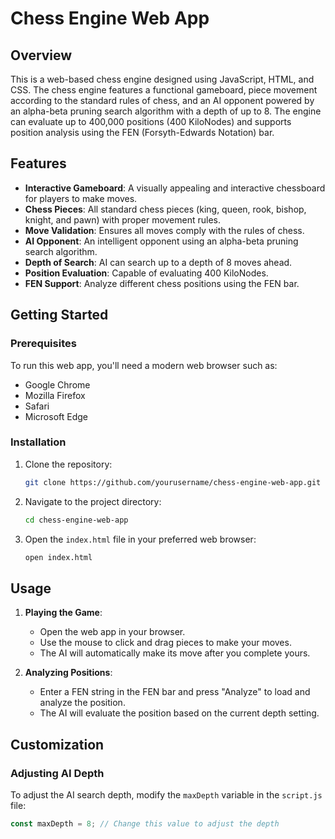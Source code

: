 # Chess Engine Web App

## Overview

This is a web-based chess engine designed using JavaScript, HTML, and CSS. The chess engine features a functional gameboard, piece movement according to the standard rules of chess, and an AI opponent powered by an alpha-beta pruning search algorithm with a depth of up to 8. The engine can evaluate up to 400,000 positions (400 KiloNodes) and supports position analysis using the FEN (Forsyth-Edwards Notation) bar.

## Features

- **Interactive Gameboard**: A visually appealing and interactive chessboard for players to make moves.
- **Chess Pieces**: All standard chess pieces (king, queen, rook, bishop, knight, and pawn) with proper movement rules.
- **Move Validation**: Ensures all moves comply with the rules of chess.
- **AI Opponent**: An intelligent opponent using an alpha-beta pruning search algorithm.
- **Depth of Search**: AI can search up to a depth of 8 moves ahead.
- **Position Evaluation**: Capable of evaluating 400 KiloNodes.
- **FEN Support**: Analyze different chess positions using the FEN bar.

## Getting Started

### Prerequisites

To run this web app, you'll need a modern web browser such as:
- Google Chrome
- Mozilla Firefox
- Safari
- Microsoft Edge

### Installation

1. Clone the repository:
    ```bash
    git clone https://github.com/yourusername/chess-engine-web-app.git
    ```

2. Navigate to the project directory:
    ```bash
    cd chess-engine-web-app
    ```

3. Open the `index.html` file in your preferred web browser:
    ```bash
    open index.html
    ```

## Usage

1. **Playing the Game**:
    - Open the web app in your browser.
    - Use the mouse to click and drag pieces to make your moves.
    - The AI will automatically make its move after you complete yours.

2. **Analyzing Positions**:
    - Enter a FEN string in the FEN bar and press "Analyze" to load and analyze the position.
    - The AI will evaluate the position based on the current depth setting.

## Customization

### Adjusting AI Depth

To adjust the AI search depth, modify the `maxDepth` variable in the `script.js` file:
```javascript
const maxDepth = 8; // Change this value to adjust the depth

